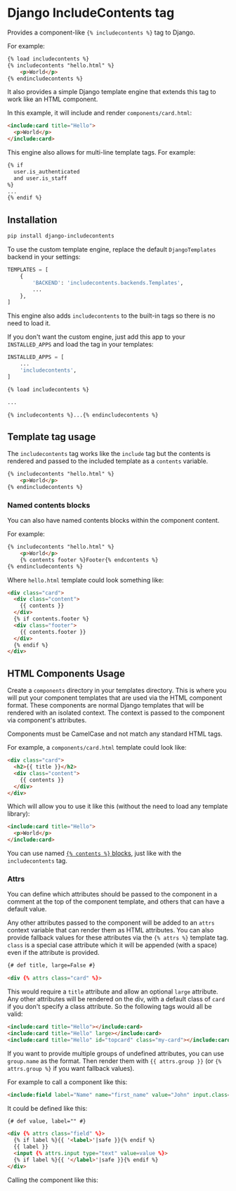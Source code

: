 # Django IncludeContents tag

Provides a component-like `{% includecontents %}` tag to Django.

For example:

```html
{% load includecontents %}
{% includecontents "hello.html" %}
    <p>World</p>
{% endincludecontents %}
```

It also provides a simple Django template engine that extends this tag to work
like an HTML component.

In this example, it will include and render `components/card.html`:

```html
<include:card title="Hello">
  <p>World</p>
</include:card>
```

This engine also allows for multi-line template tags. For example:

```html
{% if 
  user.is_authenticated
  and user.is_staff
%}
...
{% endif %}
```

## Installation

```bash
pip install django-includecontents
```

To use the custom template engine, replace the default `DjangoTemplates` backend in your settings:

```python
TEMPLATES = [
    {
        'BACKEND': 'includecontents.backends.Templates',
        ...
    },
]
```

This engine also adds `includecontents` to the built-in tags so there is no need to load it.

If you don't want the custom engine, just add this app to your `INSTALLED_APPS` and load the tag in your templates:

```python
INSTALLED_APPS = [
    ...
    'includecontents',
]
```

```html
{% load includecontents %}

...

{% includecontents %}...{% endincludecontents %}
```

## Template tag usage

The `includecontents` tag works like the `include` tag but the contents is rendered and passed to the included template as a `contents` variable.

```html
{% includecontents "hello.html" %}
    <p>World</p>
{% endincludecontents %}
```

### Named contents blocks

You can also have named contents blocks within the component content.

For example:

```html
{% includecontents "hello.html" %}
    <p>World</p>
    {% contents footer %}Footer{% endcontents %}
{% endincludecontents %}
```

Where `hello.html` template could look something like:

```html
<div class="card">
  <div class="content">
    {{ contents }}
  </div>
  {% if contents.footer %}
  <div class="footer">
    {{ contents.footer }}
  </div>
  {% endif %}
</div>
```

## HTML Components Usage

Create a `components` directory in your templates directory. This is where you will put your component templates that are used via the HTML component format.
These components are normal Django templates that will be rendered with an isolated context. The context is passed to the component via component's attributes.

Components must be CamelCase and not match any standard HTML tags.

For example, a `components/card.html` template could look like:

```html
<div class="card">
  <h2>{{ title }}</h2>
  <div class="content">
    {{ contents }}
  </div>
</div>
```

Which will allow you to use it like this (without the need to load any template library):

```html
<include:card title="Hello">
  <p>World</p>
</include:card>
```

You can use named [`{% contents %}` blocks](#named-contents-blocks), just like with the `includecontents` tag.

### Attrs

You can define which attributes should be passed to the component in a comment at the top of the component template, and others that can have a default value.

Any other attributes passed to the component will be added to an `attrs` context variable that can render them as HTML attributes.
You can also provide fallback values for these attributes via the `{% attrs %}` template tag. `class` is a special case attribute which it will be appended (with a space) even if the attribute is provided.

```html
{# def title, large=False #}

<div {% attrs class="card" %}>
```

This would require a `title` attribute and allow an optional `large` attribute. Any other attributes will be rendered on the div, with a default class of `card` if you don't specify a class attribute.
So the following tags would all be valid:

```html
<include:card title="Hello"></include:card>
<include:card title="Hello" large></include:card>
<include:card title="Hello" id="topcard" class="my-card"></include:card>
```

If you want to provide multiple groups of undefined attributes, you can use `group.name` as the format.
Then render them with `{{ attrs.group }}` (or `{% attrs.group %}` if you want fallback values).

For example to call a component like this:

```html
<include:field label="Name" name="first_name" value="John" input.class="wide"></include:field>
```

It could be defined like this:

```html
{# def value, label="" #}

<div {% attrs class="field" %}>
  {% if label %}{{ '<label>'|safe }}{% endif %}
  {{ label }}
  <input {% attrs.input type="text" value=value %}>
  {% if label %}{{ '</label>'|safe }}{% endif %}
</div>
```

Calling the component like this:


